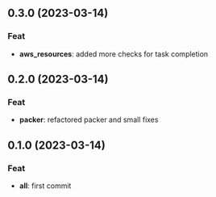 ## 0.3.0 (2023-03-14)

### Feat

- **aws_resources**: added more checks for task completion

## 0.2.0 (2023-03-14)

### Feat

- **packer**: refactored packer and small fixes

## 0.1.0 (2023-03-14)

### Feat

- **all**: first commit
